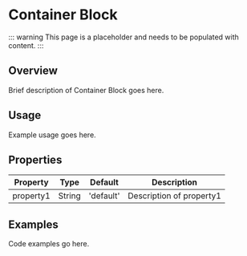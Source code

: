 # Container Block

::: warning
This page is a placeholder and needs to be populated with content.
:::

## Overview

Brief description of Container Block goes here.

## Usage

Example usage goes here.

## Properties

| Property | Type | Default | Description |
|----------|------|---------|-------------|
| property1 | String | 'default' | Description of property1 |

## Examples

Code examples go here.
